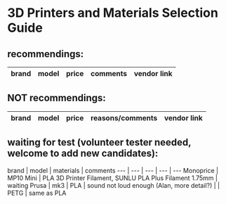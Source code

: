 # 3D Printers and Materials Selection Guide

## recommendings:

brand | model | price | comments | vendor link
--- | --- | --- | --- | --- 




## NOT recommendings:

brand | model | price | reasons/comments | vendor link
--- | --- | --- | --- | --- 



## waiting for test (volunteer tester needed, welcome to add new candidates):

brand | model | materials | comments
--- | --- | --- | --- | --- 
Monoprice  | MP10 Mini | PLA 3D Printer Filament, SUNLU PLA Plus Filament 1.75mm | waiting 
Prusa | mk3 | PLA | sound not loud enough (Alan, more detail?)
 |  | PETG | same as PLA
